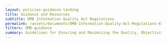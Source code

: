 ```yaml
---
layout: policies-guidance-landing
title: Guidance and Resources
subtitle: OMB Information Quality Act Regulations
permalink: /assets/documents/OMB-Information-Quality-Act-Regulations-67-FR-8452.pdf
filters: OMB-guidance
summary: Guidelines for Ensuring and Maximizing the Quality, Objectivity, Utility, and Integrity of Information Disseminated by Federal Agencies
---
```

